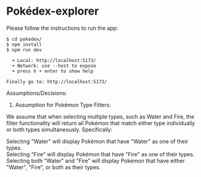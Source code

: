 # Pokédex-explorer

Please follow the instructions to run the app:

```
$ cd pokedex/
$ npm install
$ npm run dev

  ➜ Local: http://localhost:5173/
  ➜ Network: use --host to expose
  ➜ press h + enter to show help

Finally go to: http://localhost:5173/
```

Assumptions/Decisions:

1. Assumption for Pokémon Type Filters:

We assume that when selecting multiple types, such as Water and Fire, the filter functionality will return all Pokémon that match either type individually or both types simultaneously. Specifically:

Selecting "Water" will display Pokémon that have "Water" as one of their types.<br>
Selecting "Fire" will display Pokémon that have "Fire" as one of their types.<br>
Selecting both "Water" and "Fire" will display Pokémon that have either "Water", "Fire", or both as their types.<br>

